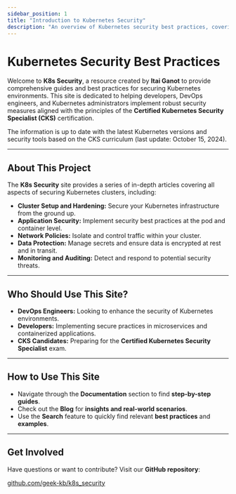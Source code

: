 ```yaml
---
sidebar_position: 1
title: "Introduction to Kubernetes Security"
description: "An overview of Kubernetes security best practices, covering cluster setup, microservice vulnerabilities, and runtime security."
---
```


# Kubernetes Security Best Practices

Welcome to **K8s Security**, a resource created by **Itai Ganot** to provide comprehensive guides and best practices for securing Kubernetes environments. This site is dedicated to helping developers, DevOps engineers, and Kubernetes administrators implement robust security measures aligned with the principles of the **Certified Kubernetes Security Specialist (CKS)** certification.

The information is up to date with the latest Kubernetes versions and security tools based on the CKS curriculum (last update: October 15, 2024).

---

## About This Project

The **K8s Security** site provides a series of in-depth articles covering all aspects of securing Kubernetes clusters, including:

- **Cluster Setup and Hardening:** Secure your Kubernetes infrastructure from the ground up.
- **Application Security:** Implement security best practices at the pod and container level.
- **Network Policies:** Isolate and control traffic within your cluster.
- **Data Protection:** Manage secrets and ensure data is encrypted at rest and in transit.
- **Monitoring and Auditing:** Detect and respond to potential security threats.

---

## Who Should Use This Site?

- **DevOps Engineers:** Looking to enhance the security of Kubernetes environments.
- **Developers:** Implementing secure practices in microservices and containerized applications.
- **CKS Candidates:** Preparing for the **Certified Kubernetes Security Specialist** exam.

---

## How to Use This Site

- Navigate through the **Documentation** section to find **step-by-step guides**.
- Check out the **Blog** for **insights and real-world scenarios**.
- Use the **Search** feature to quickly find relevant **best practices** and **examples**.

---

## Get Involved

Have questions or want to contribute? Visit our **GitHub repository**:

[github.com/geek-kb/k8s_security](https://github.com/geek-kb/k8s_security)
